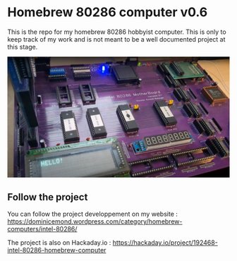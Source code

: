 # Homebrew 80286 computer v0.6

This is the repo for my homebrew 80286 hobbyist computer. This is only to keep track of my work and is not meant to be a well documented project at this stage.

![homebrew 80286](Project_Banner.jpg)

## Follow the project
You can follow the project developpement on my website :
https://dominicemond.wordpress.com/category/homebrew-computers/intel-80286/

The project is also on Hackaday.io :
https://hackaday.io/project/192468-intel-80286-homebrew-computer